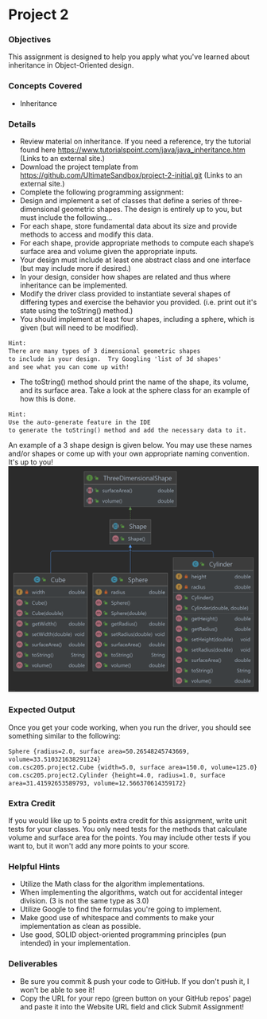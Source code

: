 # Project 2
### Objectives
This assignment is designed to help you apply what you've learned about inheritance in Object-Oriented design.

### Concepts Covered
* Inheritance

### Details
* Review material on inheritance.  If you need a reference, try the tutorial found here https://www.tutorialspoint.com/java/java_inheritance.htm (Links to an external site.)
* Download the project template from https://github.com/UltimateSandbox/project-2-initial.git (Links to an external site.)
* Complete the following programming assignment:
* Design and implement a set of classes that define a series of three-dimensional geometric shapes.  The design is entirely up to you, but must include the following... 
* For each shape, store fundamental data about its size and provide methods to access and modify this data. 
* For each shape, provide appropriate methods to compute each shape’s surface area and volume given the appropriate inputs. 
* Your design must include at least one abstract class and one interface (but may include more if desired.)
* In your design, consider how shapes are related and thus where inheritance can be implemented. 
* Modify the driver class provided to instantiate several shapes of differing types and exercise the behavior you provided.  (i.e. print out it's state using the toString() method.)
* You should implement at least four shapes, including a sphere, which is given (but will need to be modified).
```
Hint:  
There are many types of 3 dimensional geometric shapes
to include in your design.  Try Googling 'list of 3d shapes' 
and see what you can come up with!
```
* The toString() method should print the name of the shape, its volume, and its surface area.  Take a look at the sphere class for an example of how this is done.
```text
Hint:  
Use the auto-generate feature in the IDE 
to generate the toString() method and add the necessary data to it.
```
An example of a 3 shape design is given below.  You may use these names and/or shapes or come up with your own appropriate naming convention.  It's up to you!
![example-uml.png](example-uml.png)

### Expected Output
Once you get your code working, when you run the driver, you should see something similar to the following:
```text
Sphere {radius=2.0, surface area=50.26548245743669, volume=33.510321638291124}
com.csc205.project2.Cube {width=5.0, surface area=150.0, volume=125.0}
com.csc205.project2.Cylinder {height=4.0, radius=1.0, surface area=31.41592653589793, volume=12.566370614359172}
```

### Extra Credit
If you would like up to 5 points extra credit for this assignment, write unit tests for your classes.  You only need tests for the methods that calculate volume and surface area for the points.  You may include other tests if you want to, but it won't add any more points to your score.

### Helpful Hints
* Utilize the Math class for the algorithm implementations.
* When implementing the algorithms, watch out for accidental integer division.  (3 is not the same type as 3.0)
* Utilize Google to find the formulas you're going to implement.
* Make good use of whitespace and comments to make your implementation as clean as possible.
* Use good, SOLID object-oriented programming principles (pun intended) in your implementation.

### Deliverables
* Be sure you commit & push your code to GitHub.  If you don't push it, I won't be able to see it!
* Copy the URL for your repo (green button on your GitHub repos' page) and paste it into the Website URL field and click Submit Assignment!
